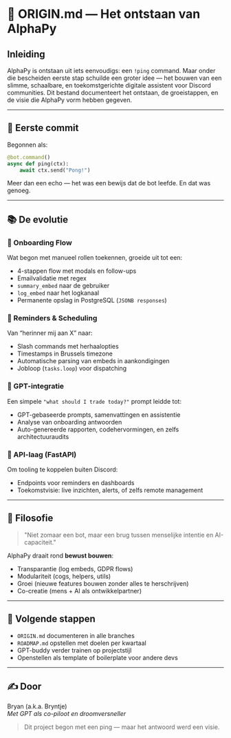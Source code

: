 # 🌱 ORIGIN.md — Het ontstaan van AlphaPy

## Inleiding
AlphaPy is ontstaan uit iets eenvoudigs: een `!ping` command. Maar onder die bescheiden eerste stap schuilde een groter idee — het bouwen van een slimme, schaalbare, en toekomstgerichte digitale assistent voor Discord communities. Dit bestand documenteert het ontstaan, de groeistappen, en de visie die AlphaPy vorm hebben gegeven.

---

## 🚀 Eerste commit
Begonnen als:
```python
@bot.command()
async def ping(ctx):
    await ctx.send("Pong!")
```
Meer dan een echo — het was een bewijs dat de bot leefde. En dat was genoeg.

---

## 📚 De evolutie

### 🔹 Onboarding Flow
Wat begon met manueel rollen toekennen, groeide uit tot een:
- 4-stappen flow met modals en follow-ups
- Emailvalidatie met regex
- `summary_embed` naar de gebruiker
- `log_embed` naar het logkanaal
- Permanente opslag in PostgreSQL (`JSONB responses`)

### 🔹 Reminders & Scheduling
Van “herinner mij aan X” naar:
- Slash commands met herhaalopties
- Timestamps in Brussels timezone
- Automatische parsing van embeds in aankondigingen
- Jobloop (`tasks.loop`) voor dispatching

### 🔹 GPT-integratie
Een simpele `"what should I trade today?"` prompt leidde tot:
- GPT-gebaseerde prompts, samenvattingen en assistentie
- Analyse van onboarding antwoorden
- Auto-genereerde rapporten, codehervormingen, en zelfs architectuuraudits

### 🔹 API-laag (FastAPI)
Om tooling te koppelen buiten Discord:
- Endpoints voor reminders en dashboards
- Toekomstvisie: live inzichten, alerts, of zelfs remote management

---

## 🧠 Filosofie

> "Niet zomaar een bot, maar een brug tussen menselijke intentie en AI-capaciteit."

AlphaPy draait rond **bewust bouwen**:
- Transparantie (log embeds, GDPR flows)
- Modulariteit (cogs, helpers, utils)
- Groei (nieuwe features bouwen zonder alles te herschrijven)
- Co-creatie (mens + AI als ontwikkelpartner)

---

## 📅 Volgende stappen
- `ORIGIN.md` documenteren in alle branches
- `ROADMAP.md` opstellen met doelen per kwartaal
- GPT-buddy verder trainen op projectstijl
- Openstellen als template of boilerplate voor andere devs

---

## ✍️ Door
Bryan (a.k.a. Bryntje)  
*Met GPT als co-piloot en droomversneller*

> Dit project begon met een ping — maar het antwoord werd een visie.